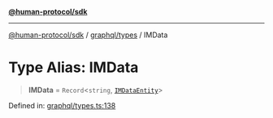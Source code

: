[**@human-protocol/sdk**](../../../README.md)

***

[@human-protocol/sdk](../../../modules.md) / [graphql/types](../README.md) / IMData

# Type Alias: IMData

> **IMData** = `Record`\<`string`, [`IMDataEntity`](IMDataEntity.md)\>

Defined in: [graphql/types.ts:138](https://github.com/humanprotocol/human-protocol/blob/88e4c1f607516180a13d25af6568a51a409bcb1d/packages/sdk/typescript/human-protocol-sdk/src/graphql/types.ts#L138)
